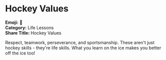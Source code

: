 # Hockey Values

**Emoji:** 🏒  
**Category:** Life Lessons  
**Share Title:** Hockey Values

Respect, teamwork, perseverance, and sportsmanship. These aren't just hockey skills - they're life skills. What you learn on the ice makes you better off the ice too!
